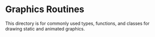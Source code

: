 # Graphics Routines

This directory is for commonly used types, functions, and classes for drawing
static and animated graphics.
